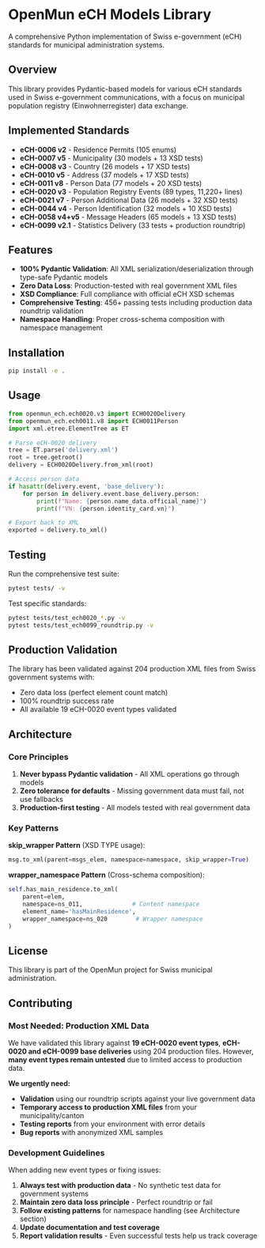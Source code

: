 # OpenMun eCH Models Library

A comprehensive Python implementation of Swiss e-government (eCH) standards for municipal administration systems.

## Overview

This library provides Pydantic-based models for various eCH standards used in Swiss e-government communications, with a focus on municipal population registry (Einwohnerregister) data exchange.

## Implemented Standards

- **eCH-0006 v2** - Residence Permits (105 enums)
- **eCH-0007 v5** - Municipality (30 models + 13 XSD tests)
- **eCH-0008 v3** - Country (26 models + 17 XSD tests)
- **eCH-0010 v5** - Address (37 models + 17 XSD tests)
- **eCH-0011 v8** - Person Data (77 models + 20 XSD tests)
- **eCH-0020 v3** - Population Registry Events (89 types, 11,220+ lines)
- **eCH-0021 v7** - Person Additional Data (26 models + 32 XSD tests)
- **eCH-0044 v4** - Person Identification (32 models + 10 XSD tests)
- **eCH-0058 v4+v5** - Message Headers (65 models + 13 XSD tests)
- **eCH-0099 v2.1** - Statistics Delivery (33 tests + production roundtrip)

## Features

- **100% Pydantic Validation**: All XML serialization/deserialization through type-safe Pydantic models
- **Zero Data Loss**: Production-tested with real government XML files
- **XSD Compliance**: Full compliance with official eCH XSD schemas
- **Comprehensive Testing**: 456+ passing tests including production data roundtrip validation
- **Namespace Handling**: Proper cross-schema composition with namespace management

## Installation

```bash
pip install -e .
```

## Usage

```python
from openmun_ech.ech0020.v3 import ECH0020Delivery
from openmun_ech.ech0011.v8 import ECH0011Person
import xml.etree.ElementTree as ET

# Parse eCH-0020 delivery
tree = ET.parse('delivery.xml')
root = tree.getroot()
delivery = ECH0020Delivery.from_xml(root)

# Access person data
if hasattr(delivery.event, 'base_delivery'):
    for person in delivery.event.base_delivery.person:
        print(f"Name: {person.name_data.official_name}")
        print(f"VN: {person.identity_card.vn}")

# Export back to XML
exported = delivery.to_xml()
```

## Testing

Run the comprehensive test suite:

```bash
pytest tests/ -v
```

Test specific standards:

```bash
pytest tests/test_ech0020_*.py -v
pytest tests/test_ech0099_roundtrip.py -v
```

## Production Validation

The library has been validated against 204 production XML files from Swiss government systems with:
- Zero data loss (perfect element count match)
- 100% roundtrip success rate
- All available 19 eCH-0020 event types validated

## Architecture

### Core Principles

1. **Never bypass Pydantic validation** - All XML operations go through models
2. **Zero tolerance for defaults** - Missing government data must fail, not use fallbacks
3. **Production-first testing** - All models tested with real government data

### Key Patterns

**skip_wrapper Pattern** (XSD TYPE usage):
```python
msg.to_xml(parent=msgs_elem, namespace=namespace, skip_wrapper=True)
```

**wrapper_namespace Pattern** (Cross-schema composition):
```python
self.has_main_residence.to_xml(
    parent=elem,
    namespace=ns_011,              # Content namespace
    element_name='hasMainResidence',
    wrapper_namespace=ns_020        # Wrapper namespace
)
```

## License

This library is part of the OpenMun project for Swiss municipal administration.

## Contributing

### Most Needed: Production XML Data

We have validated this library against **19 eCH-0020 event types**, **eCH-0020 and eCH-0099 base deliveries** using 204 production files. However, **many event types remain untested** due to limited access to production data.

**We urgently need:**
- **Validation** using our roundtrip scripts against your live government data
- **Temporary access to production XML files** from your municipality/canton
- **Testing reports** from your environment with error details
- **Bug reports** with anonymized XML samples

### Development Guidelines

When adding new event types or fixing issues:
1. **Always test with production data** - No synthetic test data for government systems
2. **Maintain zero data loss principle** - Perfect roundtrip or fail
3. **Follow existing patterns** for namespace handling (see Architecture section)
4. **Update documentation and test coverage**
5. **Report validation results** - Even successful tests help us track coverage